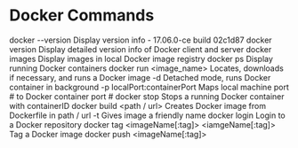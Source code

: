 # Docker Commands
docker --version					Display version info - 17.06.0-ce build 02c1d87
docker version						Display detailed version info of Docker client and server
docker images						Display images in local Docker image registry
docker ps						Display running Docker containers
docker run <image_name>					Locates, downloads if necessary, and runs a Docker image
	-d							Detached mode, runs Docker container in background
	-p localPort:containerPort				Maps local machine port # to Docker container port #
docker stop <containerId>				Stops a running Docker container with containerID
docker build <path / url>				Creates Docker image from Dockerfile in path / url
	-t <friendlyName>					Gives image a friendly name
docker login						Login to a Docker repository
docker tag <imageName[:tag]> <iamgeName[:tag]>		Tag a Docker image
docker push <imageName[:tag]>

